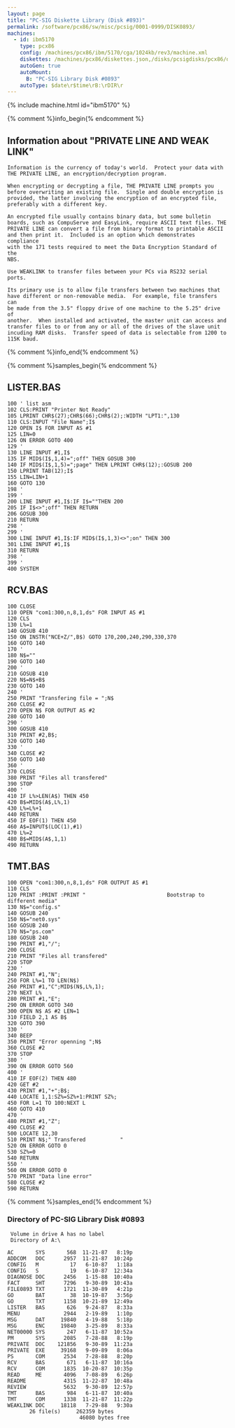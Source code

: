 ```yaml
---
layout: page
title: "PC-SIG Diskette Library (Disk #893)"
permalink: /software/pcx86/sw/misc/pcsig/0001-0999/DISK0893/
machines:
  - id: ibm5170
    type: pcx86
    config: /machines/pcx86/ibm/5170/cga/1024kb/rev3/machine.xml
    diskettes: /machines/pcx86/diskettes.json,/disks/pcsigdisks/pcx86/diskettes.json
    autoGen: true
    autoMount:
      B: "PC-SIG Library Disk #0893"
    autoType: $date\r$time\rB:\rDIR\r
---
```


{% include machine.html id="ibm5170" %}

{% comment %}info_begin{% endcomment %}

## Information about "PRIVATE LINE AND WEAK LINK"

    Information is the currency of today's world.  Protect your data with
    THE PRIVATE LINE, an encryption/decryption program.
    
    When encrypting or decrypting a file, THE PRIVATE LINE prompts you
    before overwriting an existing file.  Single and double encryption is
    provided, the latter involving the encryption of an encrypted file,
    preferably with a different key.
    
    An encrypted file usually contains binary data, but some bulletin
    boards, such as CompuServe and EasyLink, require ASCII text files. THE
    PRIVATE LINE can convert a file from binary format to printable ASCII
    and then print it.  Included is an option which demonstrates compliance
    with the 171 tests required to meet the Data Encryption Standard of the
    NBS.
    
    Use WEAKLINK to transfer files between your PCs via RS232 serial
    ports.
    
    Its primary use is to allow file transfers between two machines that
    have different or non-removable media.  For example, file transfers can
    be made from the 3.5" floppy drive of one machine to the 5.25" drive of
    another.  When installed and activated, the master unit can access and
    transfer files to or from any or all of the drives of the slave unit
    incuding RAM disks.  Transfer speed of data is selectable from 1200 to
    115K baud.
{% comment %}info_end{% endcomment %}

{% comment %}samples_begin{% endcomment %}

## LISTER.BAS

```bas
100 ' list asm
102 CLS:PRINT "Printer Not Ready"
105 LPRINT CHR$(27);CHR$(66);CHR$(2);:WIDTH "LPT1:",130
110 CLS:INPUT "File Name";I$
120 OPEN I$ FOR INPUT AS #1
125 LIN=0
126 ON ERROR GOTO 400
129 '
130 LINE INPUT #1,I$
135 IF MID$(I$,1,4)=";off" THEN GOSUB 300
140 IF MID$(I$,1,5)=";page" THEN LPRINT CHR$(12);:GOSUB 200
150 LPRINT TAB(12);I$
155 LIN=LIN+1
160 GOTO 130
198 '
199 '
200 LINE INPUT #1,I$:IF I$=""THEN 200
205 IF I$<>";off" THEN RETURN
206 GOSUB 300
210 RETURN
298 '
299 '
300 LINE INPUT #1,I$:IF MID$(I$,1,3)<>";on" THEN 300
301 LINE INPUT #1,I$
310 RETURN
398 '
399 '
400 SYSTEM
```

## RCV.BAS

```bas
100 CLOSE
110 OPEN "com1:300,n,8,1,ds" FOR INPUT AS #1
120 CLS
130 L%=1
140 GOSUB 410
150 ON INSTR("NCE+Z/",B$) GOTO 170,200,240,290,330,370
160 GOTO 140
170 '
180 N$=""
190 GOTO 140
200 '
210 GOSUB 410
220 N$=N$+B$
230 GOTO 140
240 '
250 PRINT "Transfering file = ";N$
260 CLOSE #2
270 OPEN N$ FOR OUTPUT AS #2
280 GOTO 140
290 '
300 GOSUB 410
310 PRINT #2,B$;
320 GOTO 140
330 '
340 CLOSE #2
350 GOTO 140
360 '
370 CLOSE
380 PRINT "Files all transfered"
390 STOP
400 '
410 IF L%>LEN(A$) THEN 450
420 B$=MID$(A$,L%,1)
430 L%=L%+1
440 RETURN
450 IF EOF(1) THEN 450
460 A$=INPUT$(LOC(1),#1)
470 L%=2
480 B$=MID$(A$,1,1)
490 RETURN
```

## TMT.BAS

```bas
100 OPEN "com1:300,n,8,1,ds" FOR OUTPUT AS #1
110 CLS
120 PRINT :PRINT :PRINT "                          Bootstrap to different media"
130 N$="config.s"
140 GOSUB 240
150 N$="net0.sys"
160 GOSUB 240
170 N$="ps.com"
180 GOSUB 240
190 PRINT #1,"/";
200 CLOSE
210 PRINT "Files all transfered"
220 STOP
230 '
240 PRINT #1,"N";
250 FOR L%=1 TO LEN(N$)
260 PRINT #1,"C";MID$(N$,L%,1);
270 NEXT L%
280 PRINT #1,"E";
290 ON ERROR GOTO 340
300 OPEN N$ AS #2 LEN=1
310 FIELD 2,1 AS B$
320 GOTO 390
330 '
340 BEEP
350 PRINT "Error openning ";N$
360 CLOSE #2
370 STOP
380 '
390 ON ERROR GOTO 560
400 '
410 IF EOF(2) THEN 480
420 GET #2
430 PRINT #1,"+";B$;
440 LOCATE 1,1:SZ%=SZ%+1:PRINT SZ%;
450 FOR L=1 TO 100:NEXT L
460 GOTO 410
470 '
480 PRINT #1,"Z";
490 CLOSE #2
500 LOCATE 12,30
510 PRINT N$;" Transfered           "
520 ON ERROR GOTO 0
530 SZ%=0
540 RETURN
550 '
560 ON ERROR GOTO 0
570 PRINT "Data line error"
580 CLOSE #2
590 RETURN
```

{% comment %}samples_end{% endcomment %}

### Directory of PC-SIG Library Disk #0893

     Volume in drive A has no label
     Directory of A:\

    AC       SYS       568  11-21-87   8:19p
    ADDCOM   DOC      2957  11-21-87  10:24p
    CONFIG   M          17   6-10-87   1:18a
    CONFIG   S          19   6-10-87  12:34a
    DIAGNOSE DOC      2456   1-15-88  10:40a
    FACT     SHT      7296   9-30-89  10:43a
    FILE0893 TXT      1721  11-30-89   4:21p
    GO       BAT        38  10-19-87   3:56p
    GO       TXT      1158  10-21-89  12:49a
    LISTER   BAS       626   9-24-87   8:33a
    MENU              2944   2-19-89   1:10p
    MSG      DAT     19840   4-19-88   5:18p
    MSG      ENC     19840   3-25-89   8:33a
    NET00000 SYS       247   6-11-87  10:52a
    PM       SYS      2085   7-28-88   8:19p
    PRIVATE  DOC    121856   9-30-89  11:23a
    PRIVATE  EXE     39168   9-09-89   8:06a
    PS       COM      2534   7-28-88   8:20p
    RCV      BAS       671   6-11-87  10:16a
    RCV      COM      1835  10-20-87  10:35p
    READ     ME       4096   7-08-89   6:26p
    README            4315  11-22-87  10:48a
    REVIEW            5632   9-30-89  12:57p
    TMT      BAS       984   6-11-87  10:40a
    TMT      COM      1338  11-21-87  11:22p
    WEAKLINK DOC     18118   7-29-88   9:30a
           26 file(s)     262359 bytes
                           46080 bytes free

